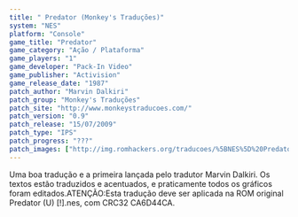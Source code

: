 ```yaml
---
title: " Predator (Monkey's Traduções)"
system: "NES"
platform: "Console"
game_title: "Predator"
game_category: "Ação / Plataforma"
game_players: "1"
game_developer: "Pack-In Video"
game_publisher: "Activision"
game_release_date: "1987"
patch_author: "Marvin Dalkiri"
patch_group: "Monkey's Traduções"
patch_site: "http://www.monkeystraducoes.com/"
patch_version: "0.9"
patch_release: "15/07/2009"
patch_type: "IPS"
patch_progress: "???"
patch_images: ["http://img.romhackers.org/traducoes/%5BNES%5D%20Predator%20-%20Monkey's%20Tradu%C3%A7%C3%B5es%20-%201.png","http://img.romhackers.org/traducoes/%5BNES%5D%20Predator%20-%20Monkey's%20Tradu%C3%A7%C3%B5es%20-%202.png","http://img.romhackers.org/traducoes/%5BNES%5D%20Predator%20-%20Monkey's%20Tradu%C3%A7%C3%B5es%20-%203.png"]
---
```

Uma boa tradução e a primeira lançada pelo tradutor Marvin Dalkiri. Os textos estão traduzidos e acentuados, e praticamente todos os gráficos foram editados.ATENÇÃO:Esta tradução deve ser aplicada na ROM original Predator (U) [!].nes, com CRC32 CA6D44CA.